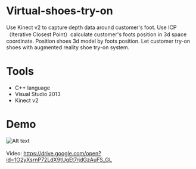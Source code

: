 # Virtual-shoes-try-on
Use Kinect v2 to capture depth data around customer's foot. Use ICP（Iterative Closest Point）calculate customer's foots position 
in 3d space coordinate. Position shoes 3d model by foots position. Let customer try-on shoes with augmented reality shoe try-on system.

# Tools
* C++ language
* Visual Studio 2013
* Kinect v2

# Demo
![Alt text](https://imgur.com/bd1gkca.jpg)
<br /><br />
Video: https://drive.google.com/open?id=1O2yXsrnP72LdX9tUgEt7rjdGzAuFS_GL
